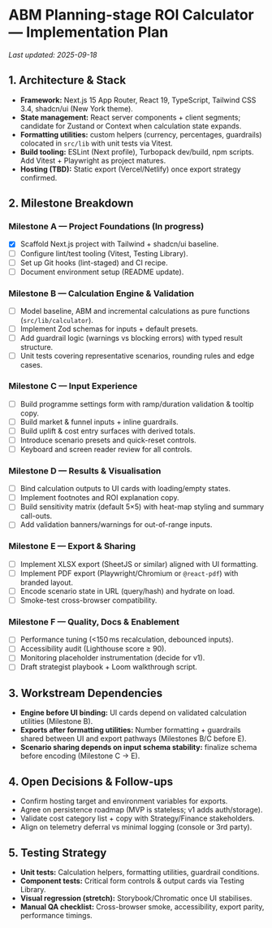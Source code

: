 # ABM Planning-stage ROI Calculator — Implementation Plan

_Last updated: 2025-09-18_

## 1. Architecture & Stack
- **Framework:** Next.js 15 App Router, React 19, TypeScript, Tailwind CSS 3.4, shadcn/ui (New York theme).
- **State management:** React server components + client segments; candidate for Zustand or Context when calculation state expands.
- **Formatting utilities:** custom helpers (currency, percentages, guardrails) colocated in `src/lib` with unit tests via Vitest.
- **Build tooling:** ESLint (Next profile), Turbopack dev/build, npm scripts. Add Vitest + Playwright as project matures.
- **Hosting (TBD):** Static export (Vercel/Netlify) once export strategy confirmed.

## 2. Milestone Breakdown

### Milestone A — Project Foundations (In progress)
- [x] Scaffold Next.js project with Tailwind + shadcn/ui baseline.
- [ ] Configure lint/test tooling (Vitest, Testing Library).
- [ ] Set up Git hooks (lint-staged) and CI recipe.
- [ ] Document environment setup (README update).

### Milestone B — Calculation Engine & Validation
- [ ] Model baseline, ABM and incremental calculations as pure functions (`src/lib/calculator`).
- [ ] Implement Zod schemas for inputs + default presets.
- [ ] Add guardrail logic (warnings vs blocking errors) with typed result structure.
- [ ] Unit tests covering representative scenarios, rounding rules and edge cases.

### Milestone C — Input Experience
- [ ] Build programme settings form with ramp/duration validation & tooltip copy.
- [ ] Build market & funnel inputs + inline guardrails.
- [ ] Build uplift & cost entry surfaces with derived totals.
- [ ] Introduce scenario presets and quick-reset controls.
- [ ] Keyboard and screen reader review for all controls.

### Milestone D — Results & Visualisation
- [ ] Bind calculation outputs to UI cards with loading/empty states.
- [ ] Implement footnotes and ROI explanation copy.
- [ ] Build sensitivity matrix (default 5×5) with heat-map styling and summary call-outs.
- [ ] Add validation banners/warnings for out-of-range inputs.

### Milestone E — Export & Sharing
- [ ] Implement XLSX export (SheetJS or similar) aligned with UI formatting.
- [ ] Implement PDF export (Playwright/Chromium or `@react-pdf`) with branded layout.
- [ ] Encode scenario state in URL (query/hash) and hydrate on load.
- [ ] Smoke-test cross-browser compatibility.

### Milestone F — Quality, Docs & Enablement
- [ ] Performance tuning (<150 ms recalculation, debounced inputs).
- [ ] Accessibility audit (Lighthouse score ≥ 90).
- [ ] Monitoring placeholder instrumentation (decide for v1).
- [ ] Draft strategist playbook + Loom walkthrough script.

## 3. Workstream Dependencies
- **Engine before UI binding:** UI cards depend on validated calculation utilities (Milestone B).
- **Exports after formatting utilities:** Number formatting + guardrails shared between UI and export pathways (Milestones B/C before E).
- **Scenario sharing depends on input schema stability:** finalize schema before encoding (Milestone C → E).

## 4. Open Decisions & Follow-ups
- Confirm hosting target and environment variables for exports.
- Agree on persistence roadmap (MVP is stateless; v1 adds auth/storage).
- Validate cost category list + copy with Strategy/Finance stakeholders.
- Align on telemetry deferral vs minimal logging (console or 3rd party).

## 5. Testing Strategy
- **Unit tests:** Calculation helpers, formatting utilities, guardrail conditions.
- **Component tests:** Critical form controls & output cards via Testing Library.
- **Visual regression (stretch):** Storybook/Chromatic once UI stabilises.
- **Manual QA checklist:** Cross-browser smoke, accessibility, export parity, performance timings.

